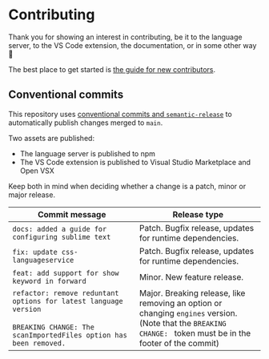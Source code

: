 # Contributing

Thank you for showing an interest in contributing, be it to the language server, to the VS Code extension, the documentation, or in some other way 🌟

The best place to get started is [the guide for new contributors](docs/src/contributing/new-contributors.md).

## Conventional commits

This repository uses [conventional commits and `semantic-release`](https://github.com/semantic-release/semantic-release#how-does-it-work) to automatically publish changes merged to `main`.

Two assets are published:

- The language server is published to npm
- The VS Code extension is published to Visual Studio Marketplace and Open VSX

Keep both in mind when deciding whether a change is a patch, minor or major release.

| Commit message                                                                                                                            | Release type                                                                                                                                                         |
| ----------------------------------------------------------------------------------------------------------------------------------------- | -------------------------------------------------------------------------------------------------------------------------------------------------------------------- |
| `docs: added a guide for configuring sublime text`                                                                                        | Patch. Bugfix release, updates for runtime dependencies.                                                                                                             |
| `fix: update css-languageservice`                                                                                                         | Patch. Bugfix release, updates for runtime dependencies.                                                                                                             |
| `feat: add support for show keyword in forward`                                                                                           | Minor. New feature release.                                                                                                                                          |
| `refactor: remove reduntant options for latest language version`<br><br>`BREAKING CHANGE: The scanImportedFiles option has been removed.` | Major. Breaking release, like removing an option or changing `engines` version. <br /> (Note that the `BREAKING CHANGE: ` token must be in the footer of the commit) |
